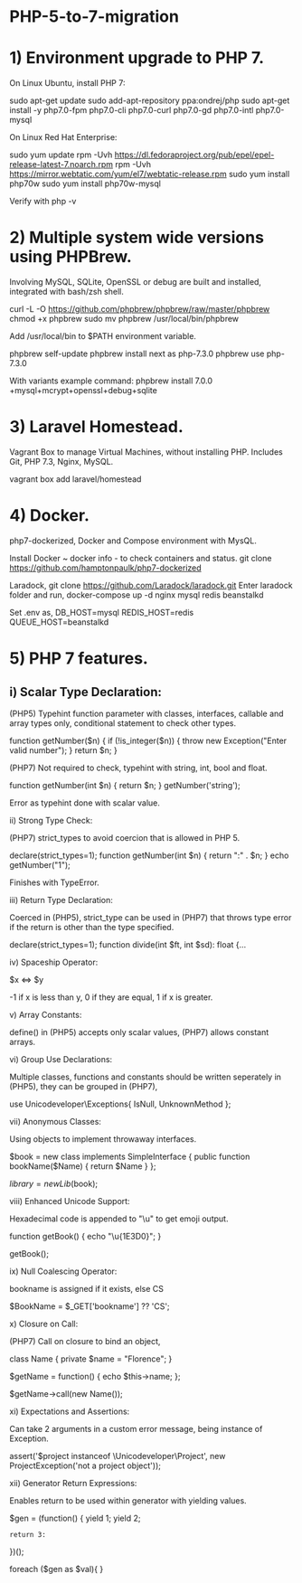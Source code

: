 # PHP-5-to-7-migration
# 1) Environment upgrade to PHP 7.

On Linux Ubuntu, install PHP 7:

sudo apt-get update
sudo add-apt-repository ppa:ondrej/php
sudo apt-get install -y php7.0-fpm php7.0-cli php7.0-curl php7.0-gd php7.0-intl php7.0-mysql

On Linux Red Hat Enterprise:

sudo yum update
rpm -Uvh https://dl.fedoraproject.org/pub/epel/epel-release-latest-7.noarch.rpm
rpm -Uvh https://mirror.webtatic.com/yum/el7/webtatic-release.rpm
sudo yum install php70w
sudo yum install php70w-mysql

Verify with php -v

# 2) Multiple system wide versions using PHPBrew.

Involving MySQL, SQLite, OpenSSL or debug are built and installed, integrated with bash/zsh shell.

curl -L -O https://github.com/phpbrew/phpbrew/raw/master/phpbrew
chmod +x phpbrew
sudo mv phpbrew /usr/local/bin/phpbrew

Add /usr/local/bin to $PATH environment variable.

phpbrew self-update
phpbrew install next as php-7.3.0
phpbrew use php-7.3.0

With variants example command: phpbrew install 7.0.0 +mysql+mcrypt+openssl+debug+sqlite

# 3) Laravel Homestead.

Vagrant Box to manage Virtual Machines, without installing PHP. Includes Git, PHP 7.3, Nginx, MySQL.

vagrant box add laravel/homestead

# 4) Docker.
php7-dockerized, Docker and Compose environment with MysQL.

Install Docker
~ docker info - to check containers and status.
git clone https://github.com/hamptonpaulk/php7-dockerized

Laradock, git clone https://github.com/Laradock/laradock.git
Enter laradock folder and run, docker-compose up -d nginx mysql redis beanstalkd

Set .env as,
DB_HOST=mysql
REDIS_HOST=redis
QUEUE_HOST=beanstalkd

# 5) PHP 7 features.

i) Scalar Type Declaration: 
---------------------------

(PHP5) Typehint function parameter with classes, interfaces, callable and array types only, conditional statement to check other types.

function getNumber($n) {
    if (!is_integer($n)) {
        throw new Exception("Enter valid number");
    } return $n;
}

(PHP7) Not required to check, typehint with string, int, bool and float.

function getNumber(int $n) {
    return $n;
}
getNumber('string');

Error as typehint done with scalar value.

ii) Strong Type Check:

(PHP7) strict_types to avoid coercion that is allowed in PHP 5.

declare(strict_types=1);
function getNumber(int $n) {
    return ":" . $n;
}
echo getNumber("1");

Finishes with TypeError.

iii) Return Type Declaration:

Coerced in (PHP5), strict_type can be used in (PHP7) that throws type error if the return is other than the type specified.

declare(strict_types=1);
function divide(int $ft, int $sd): float {...

iv) Spaceship Operator:

$x <=> $y 

-1 if x is less than y, 0 if they are equal, 1 if x is greater.

v) Array Constants:

define() in (PHP5) accepts only scalar values, (PHP7) allows constant arrays.

vi) Group Use Declarations:

Multiple classes, functions and constants should be written seperately in (PHP5), they can be grouped in (PHP7),

use Unicodeveloper\Exceptions\{
    IsNull, UnknownMethod };

vii) Anonymous Classes:

Using objects to implement throwaway interfaces.

$book = new class implements SimpleInterface {
    public function bookName($Name) {
        return $Name
    }
};

$library = new Lib($book);

viii) Enhanced Unicode Support:

Hexadecimal code is appended to "\u" to get emoji output.

function getBook() {
    echo "\u{1E3D0}";
}

getBook();

ix) Null Coalescing Operator:

bookname is assigned if it exists, else CS

$BookName = $_GET['bookname'] ?? 'CS';

x) Closure on Call:

(PHP7) Call on closure to bind an object,

class Name {
    private $name = "Florence";
}

$getName = function() {
    echo $this->name;
};

$getName->call(new Name());

xi) Expectations and Assertions:

Can take 2 arguments in a custom error message, being instance of Exception.

assert('$project instanceof \Unicodeveloper\Project', new ProjectException('not a project object'));

xii) Generator Return Expressions:

Enables return to be used within generator with yielding values.

$gen = (function() {
    yield 1;
    yield 2;
    
    return 3:
})();

foreach ($gen as $val){
}
